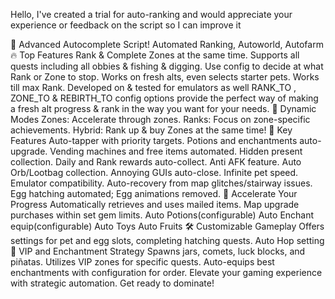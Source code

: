 Hello, I've created a trial for auto-ranking and would appreciate your experience or feedback on the script so I can improve it

🤖 Advanced Autocomplete Script!
Automated Ranking, Autoworld, Autofarm
🔥 Top Features
Rank & Complete Zones at the same time.
Supports all quests including all obbies & fishing & digging.
Use config to decide at what Rank or Zone to stop.
Works on fresh alts, even selects starter pets.
Works till max Rank.
Developed on & tested for emulators as well
RANK_TO , ZONE_TO & REBIRTH_TO config options provide the perfect way of making a fresh alt progress & rank in the way you want for your needs.
🔀 Dynamic Modes
Zones: Accelerate through zones.
Ranks: Focus on zone-specific achievements.
Hybrid: Rank up & buy Zones at the same time!
🤯 Key Features
Auto-tapper with priority targets.
Potions and enchantments auto-upgrade.
Vending machines and free items automated.
Hidden present collection.
Daily and Rank rewards auto-collect.
Anti AFK feature.
Auto Orb/Lootbag collection.
Annoying GUIs auto-close.
Infinite pet speed.
Emulator compatibility.
Auto-recovery from map glitches/stairway issues.
Egg hatching automated; Egg animations removed.
🚀 Accelerate Your Progress
Automatically retrieves and uses mailed items.
Map upgrade purchases within set gem limits.
Auto Potions(configurable)
Auto Enchant equip(configurable)
Auto Toys
Auto Fruits
🛠 Customizable Gameplay
Offers settings for pet and egg slots, completing hatching quests.
Auto Hop setting
💎 VIP and Enchantment Strategy
Spawns jars, comets, luck blocks, and piñatas.
Utilizes VIP zones for specific quests.
Auto-equips best enchantments with configuration for order.
Elevate your gaming experience with strategic automation. Get ready to dominate!
